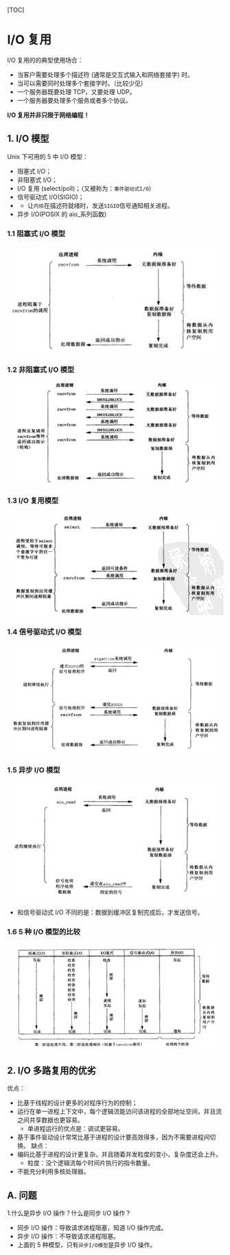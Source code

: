 
[TOC]

# I/O 复用

I/O 复用的的典型使用场合：

- 当客户需要处理多个描述符 (通常是交互式输入和网络套接字) 时。
- 当可以需要同时处理多个套接字时。（比较少见）
- 一个服务器既要处理 TCP，又要处理 UDP。
- 一个服务器要处理多个服务或者多个协议。

**I/O 复用并非只限于网络编程！**

## 1. I/O 模型

Unix 下可用的 5 中 I/O 模型：

- 阻塞式 I/O；
- 非阻塞式 I/O；
- I/O 复用 (select/poll)；（又被称为：`事件驱动式I/O`）
- 信号驱动式 I/O(SIGIO)；
-   * 让`内核`在描述符就绪时，发送`SIGIO`信号通知相关进程。
- 异步 I/O(POSIX 的 aio_系列函数)

### 1.1 阻塞式 I/O 模型
![](./images/blockingIO.png)

### 1.2 非阻塞式 I/O 模型
![](./images/nonblockingIO.png)

### 1.3 I/O 复用模型
![](./images/IOmultiplexing.png)

### 1.4 信号驱动式 I/O 模型
![](./images/signal-driven-IO.png)

### 1.5 异步 I/O 模型
![](./images/asynchronous-IO.png)
* 和信号驱动式 I/O 不同的是：数据到缓冲区复制完成后，才发送信号。

### 1.6 5 种 I/O 模型的比较
![](./images/compare_IO_model_type.png)

## 2. I/O 多路复用的优劣

优点：

* 比基于线程的设计更多的对程序行为的控制；
* 运行在单一进程上下文中，每个逻辑流能访问该进程的全部地址空间，并且流之间共享数据也更容易。
    * 单进程运行的优点是：调试更容易。
* 基于事件驱动设计常常比基于进程的设计要高效得多，因为不需要进程间切换。
缺点：
* 编码比基于进程的设计更复杂。并且随着并发粒度的变小，复杂度还会上升。
    * 粒度：没个逻辑流每个时间片执行的指令数量。
* 不能充分利用多核处理器。

## A. 问题

1.什么是异步 I/O 操作？什么是同步 I/O 操作？
* 同步 I/O 操作：导致请求进程阻塞，知道 I/O 操作完成。
* 异步 I/O 操作：不导致请求进程阻塞。
* 上面的 5 种模型，只有`异步I/O模型`是异步 I/O 操作。

